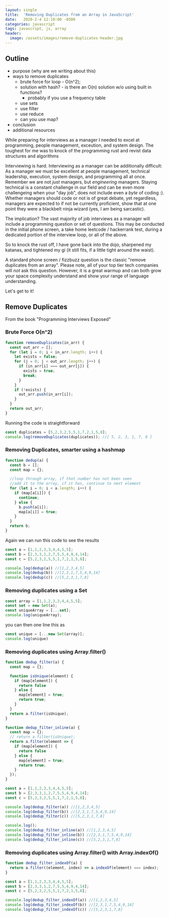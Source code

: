 ```yaml
---
layout: single
title:  'Removing Duplicates from an Array in JavaScript'
date:   2020-2-4 12:19:00 -0500
categories: javascript
tags: javascript, js, array
header:
  image: /assets/images/remove-duplicates-header.jpg
---
```


## Outline
- purpose (why are we writing about this)
- ways to remove duplicates
  - brute force for loop - O(n^2);
  - solution with hash?  - is there an O(n) solution w/o using built in functions?
    - probably if you use a frequency table
  - use sets
  - use filter
  - use reduce
  - can you use map?
- conclusion
- additional resources

While preparing for interviews as a manager I needed to excel at programming, people management, exceution, and system design. The toughest for me was to knock of the programming rust and revist data structures and algorithms


Interviewing is hard. Interviewing as a manager can be additionally difficult: As a manager we must be excellent at people management, technical leadership, execution, system design, and programming all at once. Remember we are not _just_ managers, but _engineering_ managers. Staying technical is a constant challenge in our field and can be even more challengeing when your "day job", does not include even a _byte_ of coding :). Whether managers should code or not is of great debate, yet regardless, managers are expected to if not be currently proficient, show that at one point they were a blackbelt ninja wizard (yes, I am being sarcastic).

The implication? The vast majority of job interviews as a manager will include a programming question or set of questions. This may be conducted in the initial phone screen, a take home leetcode / hackerrank test, during a dedicated portion of the interview loop, or all of the above. 

So to knock the rust off, I have gone back into the dojo, sharpened my katanas, and tightened my gi (it still fits, if a little tight around the waist).

A standard phone screen / fizzbuzz question is the classic "remove duplicates from an array". Please note, all of your top tier tech companies will _not_ ask this question. However, it is a great warmup and can both grow your space complexity understand and show your range of language understanding.

Let's get to it!

## Remove Duplicates
From the book "Programming Interviews Exposed"

### Brute Force O(n^2)

```javascript
function removeDuplicates(in_arr) {
  const out_arr = [];
  for (let i = 0; i < in_arr.length; i++) {
    let exists = false;
    for (j = 0; j < out_arr.length; j++) {
      if (in_arr[i] === out_arr[j]) {
        exists = true;
        break;
      }
    }
    if (!exists) {
      out_arr.push(in_arr[i]);
    }
  }
  return out_arr;
}
```

Running the code is straightforward
```javascript
const duplicates = [5,2,3,2,5,5,1,7,2,1,5,8];
console.log(removeDuplicates(duplicates)); //[ 5, 2, 3, 1, 7, 8 ]
```

### Removing Duplicates, smarter using a hashmap
```javascript
function dedup(a) {
  const b = [];
  const map = {};

  //loop through array, if that number has not been seen
  //add it to the array, if it has, continue to next element
  for (let i = 0; i < a.length; i++) {
    if (map[a[i]]) {
      continue;
    } else {
      b.push(a[i]);
      map[a[i]] = true;
    }
  }
  return b;
}
```

Again we can run this code to see the results
```javascript
const a = [1,1,2,3,3,4,4,5,5];
const b = [2,3,3,1,2,7,5,5,4,9,4,14];
const c = [5,2,3,2,5,5,1,7,2,1,5,8];

console.log(dedup(a)) //[1,2,3,4,5]
console.log(dedup(b)) //[2,3,1,7,5,4,9,14]
console.log(dedup(c)) //[5,2,3,1,7,8]
```

### Removing duplicates using a Set
```javascript
const array = [1,1,2,3,3,4,4,5,5];
const set = new Set(a);
const uniqueArray = [...set];
console.log(uniqueArray);
```

you can then one line this as
```javascript
const unique = [...new Set(array)];
console.log(unique)
```


### Removing duplicates using Array.filter()
```javascript
function dedup_filter(a) {
  const map = {};

  function isUnique(element) {
    if (map[element]) {
      return false
    } else {
      map[element] = true;
      return true;
    }
  }
  return a.filter(isUnique);
}

function dedup_filter_inline(a) {
  const map = {};
  // return a.filter(isUnique);
  return a.filter(element => {
    if (map[element]) {
      return false
    } else {
      map[element] = true;
      return true;
    }
  });
}

const a = [1,1,2,3,3,4,4,5,5];
const b = [2,3,3,1,2,7,5,5,4,9,4,14];
const c = [5,2,3,2,5,5,1,7,2,1,5,8];

console.log(dedup_filter(a)) //[1,2,3,4,5]
console.log(dedup_filter(b)) //[2,3,1,7,5,4,9,14]
console.log(dedup_filter(c)) //[5,2,3,1,7,8]

console.log();
console.log(dedup_filter_inline(a)) //[1,2,3,4,5]
console.log(dedup_filter_inline(b)) //[2,3,1,7,5,4,9,14]
console.log(dedup_filter_inline(c)) //[5,2,3,1,7,8]
```

### Removing duplicates using Array.filter() with Array.indexOf()
```javascript
function dedup_filter_indexOf(a) {
  return a.filter((element, index) => a.indexOf(element) === index);
}

const a = [1,1,2,3,3,4,4,5,5];
const b = [2,3,3,1,2,7,5,5,4,9,4,14];
const c = [5,2,3,2,5,5,1,7,2,1,5,8];

console.log(dedup_filter_indexOf(a)) //[1,2,3,4,5]
console.log(dedup_filter_indexOf(b)) //[2,3,1,7,5,4,9,14]
console.log(dedup_filter_indexOf(c)) //[5,2,3,1,7,8]
```
